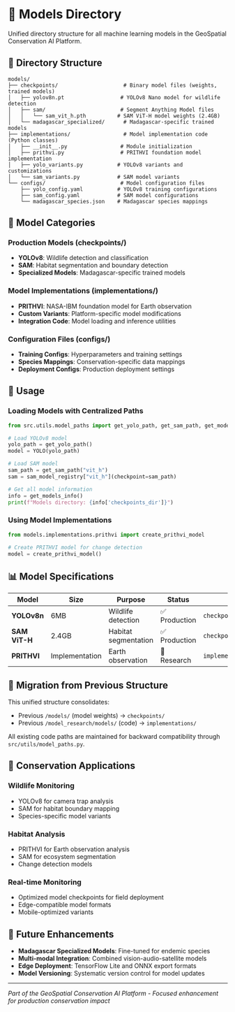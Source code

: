 # 🤖 Models Directory

Unified directory structure for all machine learning models in the GeoSpatial Conservation AI Platform.

## 📁 Directory Structure

```
models/
├── checkpoints/                     # Binary model files (weights, trained models)
│   ├── yolov8n.pt                  # YOLOv8 Nano model for wildlife detection
│   ├── sam/                        # Segment Anything Model files
│   │   └── sam_vit_h.pth          # SAM ViT-H model weights (2.4GB)
│   └── madagascar_specialized/      # Madagascar-specific trained models
├── implementations/                 # Model implementation code (Python classes)
│   ├── __init__.py                 # Module initialization
│   ├── prithvi.py                  # PRITHVI foundation model implementation
│   ├── yolo_variants.py           # YOLOv8 variants and customizations
│   └── sam_variants.py            # SAM model variants
└── configs/                        # Model configuration files
    ├── yolo_config.yaml           # YOLOv8 training configurations
    ├── sam_config.yaml            # SAM model configurations
    └── madagascar_species.json    # Madagascar species mappings
```

## 🎯 Model Categories

### **Production Models (checkpoints/)**
- **YOLOv8**: Wildlife detection and classification
- **SAM**: Habitat segmentation and boundary detection
- **Specialized Models**: Madagascar-specific trained models

### **Model Implementations (implementations/)**
- **PRITHVI**: NASA-IBM foundation model for Earth observation
- **Custom Variants**: Platform-specific model modifications
- **Integration Code**: Model loading and inference utilities

### **Configuration Files (configs/)**
- **Training Configs**: Hyperparameters and training settings
- **Species Mappings**: Conservation-specific data mappings
- **Deployment Configs**: Production deployment settings

## 🔧 Usage

### **Loading Models with Centralized Paths**
```python
from src.utils.model_paths import get_yolo_path, get_sam_path, get_models_info

# Load YOLOv8 model
yolo_path = get_yolo_path()
model = YOLO(yolo_path)

# Load SAM model
sam_path = get_sam_path("vit_h")
sam = sam_model_registry["vit_h"](checkpoint=sam_path)

# Get all model information
info = get_models_info()
print(f"Models directory: {info['checkpoints_dir']}")
```

### **Using Model Implementations**
```python
from models.implementations.prithvi import create_prithvi_model

# Create PRITHVI model for change detection
model = create_prithvi_model()
```

## 📊 Model Specifications

| Model | Size | Purpose | Status | Location |
|-------|------|---------|--------|----------|
| **YOLOv8n** | 6MB | Wildlife detection | ✅ Production | `checkpoints/yolov8n.pt` |
| **SAM ViT-H** | 2.4GB | Habitat segmentation | ✅ Production | `checkpoints/sam/sam_vit_h.pth` |
| **PRITHVI** | Implementation | Earth observation | 🔬 Research | `implementations/prithvi.py` |

## 🔄 Migration from Previous Structure

This unified structure consolidates:
- Previous `/models/` (model weights) → `checkpoints/`
- Previous `/model_research/models/` (code) → `implementations/`

All existing code paths are maintained for backward compatibility through `src/utils/model_paths.py`.

## 🌿 Conservation Applications

### **Wildlife Monitoring**
- YOLOv8 for camera trap analysis
- SAM for habitat boundary mapping
- Species-specific model variants

### **Habitat Analysis**
- PRITHVI for Earth observation analysis
- SAM for ecosystem segmentation
- Change detection models

### **Real-time Monitoring**
- Optimized model checkpoints for field deployment
- Edge-compatible model formats
- Mobile-optimized variants

## 🚀 Future Enhancements

- **Madagascar Specialized Models**: Fine-tuned for endemic species
- **Multi-modal Integration**: Combined vision-audio-satellite models
- **Edge Deployment**: TensorFlow Lite and ONNX export formats
- **Model Versioning**: Systematic version control for model updates

---

*Part of the GeoSpatial Conservation AI Platform - Focused enhancement for production conservation impact*

